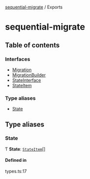 [sequential-migrate](README.md) / Exports

# sequential-migrate

## Table of contents

### Interfaces

- [Migration](interfaces/Migration.md)
- [MigrationBuilder](interfaces/MigrationBuilder.md)
- [StateInterface](interfaces/StateInterface.md)
- [StateItem](interfaces/StateItem.md)

### Type aliases

- [State](modules.md#state)

## Type aliases

### State

Ƭ **State**: [`StateItem`](interfaces/StateItem.md)[]

#### Defined in

types.ts:17
